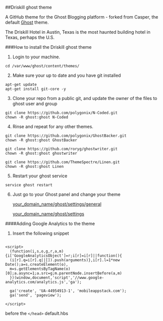 ##Driskill ghost theme

A GitHub theme for the Ghost Blogging platform - forked from Casper, the default [Ghost](http://ghost.org) theme.

The Driskill Hotel in Austin, Texas is the most haunted building hotel in Texas, perhaps the U.S.

###How to install the Driskill ghost theme

1. Login to your machine.

```
cd /var/www/ghost/content/themes/
```

2. Make sure your up to date and you have git installed

```
apt-get update
apt-get install git-core -y
```

3. Clone your repo from a public git, and update the owner of the files to ghost user and group

```
git clone https://github.com/polygonix/N-Coded.git
chown -R ghost:ghost N-Coded
```

4. Rinse and repeat for any other themes.

```
git clone https://github.com/polygonix/GhostBacker.git
chown -R ghost:ghost GhostBacker

git clone https://github.com/roryg/ghostwriter.git
chown -R ghost:ghost ghostwriter

git clone https://github.com/ThemeSpectre/Linen.git
chown -R ghost:ghost Linen
```

5. Restart your ghost service

```
service ghost restart
```

6. Just go to your Ghost panel and change your theme 

	[your_domain_name/ghost/settings/general](http://your_domain_name/ghost/settings/general)
	
	[your_domain_name/ghost/settings](http://your_domain_name/ghost/settings)





####Adding Google Analytics to the theme


1. Insert the following snippet

```

<script>
  (function(i,s,o,g,r,a,m){i['GoogleAnalyticsObject']=r;i[r]=i[r]||function(){
  (i[r].q=i[r].q||[]).push(arguments)},i[r].l=1*new Date();a=s.createElement(o),
  m=s.getElementsByTagName(o)[0];a.async=1;a.src=g;m.parentNode.insertBefore(a,m)
  })(window,document,'script','//www.google-analytics.com/analytics.js','ga');

  ga('create', 'UA-44954913-1', 'mobileappstack.com');
  ga('send', 'pageview');

</script>

```

before the ``` </head> ``` default.hbs 



